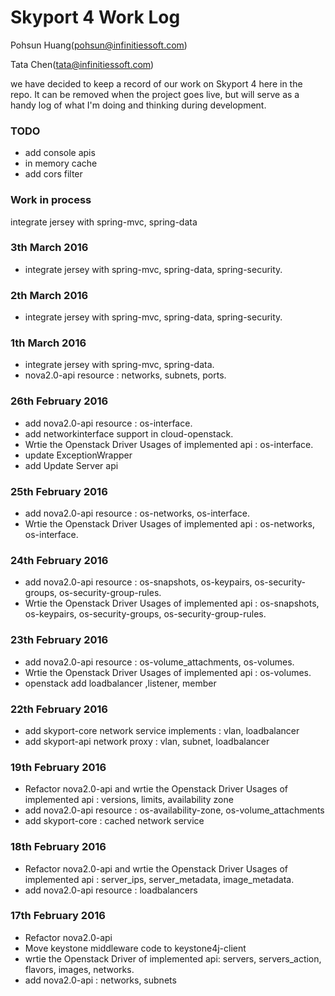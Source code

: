 # Skyport 4 Work Log

Pohsun Huang(pohsun@infinitiessoft.com)

Tata Chen(tata@infinitiessoft.com)

we have decided to keep a record of our work on Skyport 4 here in the repo. It can be removed when the project goes live, but will serve as a handy log of what I'm doing and thinking during development.

### TODO

* add console apis
* in memory cache
* add cors filter

### Work in process

integrate jersey with spring-mvc, spring-data

### 3th March 2016

* integrate jersey with spring-mvc, spring-data, spring-security.

### 2th March 2016

* integrate jersey with spring-mvc, spring-data, spring-security.
 
### 1th March 2016

* integrate jersey with spring-mvc, spring-data.
* nova2.0-api resource : networks, subnets, ports.
 
### 26th February 2016

* add nova2.0-api resource : os-interface.
* add networkinterface support in cloud-openstack.
* Wrtie the Openstack Driver Usages of implemented api : os-interface.
* update ExceptionWrapper
* add Update Server api

### 25th February 2016

* add nova2.0-api resource : os-networks, os-interface.
* Wrtie the Openstack Driver Usages of implemented api : os-networks, os-interface.

### 24th February 2016

* add nova2.0-api resource : os-snapshots, os-keypairs, os-security-groups, os-security-group-rules.
* Wrtie the Openstack Driver Usages of implemented api : os-snapshots, os-keypairs, os-security-groups, os-security-group-rules.

### 23th February 2016

* add nova2.0-api resource : os-volume_attachments, os-volumes.
* Wrtie the Openstack Driver Usages of implemented api : os-volumes.
* openstack add loadbalancer ,listener, member

### 22th February 2016

* add skyport-core network service implements : vlan, loadbalancer
* add skyport-api network proxy : vlan, subnet, loadbalancer

### 19th February 2016

* Refactor nova2.0-api and wrtie the Openstack Driver Usages of implemented api : versions, limits, availability zone
* add nova2.0-api resource : os-availability-zone, os-volume_attachments
* add skyport-core : cached network service

### 18th February 2016

* Refactor nova2.0-api and wrtie the Openstack Driver Usages of implemented api : server_ips, server_metadata, image_metadata.
* add nova2.0-api resource : loadbalancers

### 17th February 2016

* Refactor nova2.0-api
* Move keystone middleware code to keystone4j-client 
* wrtie the Openstack Driver of implemented api: servers, servers_action, flavors, images, networks.
* add nova2.0-api : networks, subnets
